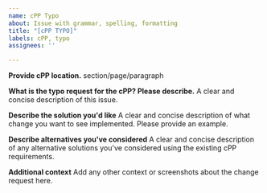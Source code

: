 ```yaml
---
name: cPP Typo
about: Issue with grammar, spelling, formatting
title: "[cPP TYPO]"
labels: cPP, typo
assignees: ''

---
```


**Provide cPP location.**
section/page/paragraph

**What is the typo request for the cPP? Please describe.**
A clear and concise description of this issue.

**Describe the solution you'd like**
A clear and concise description of what change you want to see implemented. Please provide an example.

**Describe alternatives you've considered**
A clear and concise description of any alternative solutions you've considered using the existing cPP requirements.

**Additional context**
Add any other context or screenshots about the change request here.
